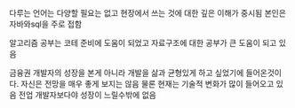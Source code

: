 다루는 언어는 다양할 필요는 없고 현장에서 쓰는 것에 대한 깊은 이해가 중시됨
본인은 자바와sql을 주로 접함

알고리즘 공부는 코테 준비에 도움이 되었고 자료구조에 대한 공부가 큰 도움이 되고 있음

금융권 개발자의 성장을 본게 아니라 개발을 삶과 균형있게 하고 싶었기에 들어온것이다.
자신은 전망을 매우 좋게 보지는 않음
물론 현재는 기술적 변화가 많이 들어오고 있음
전업 개발자보다야 성장이 느릴수밖에 없음